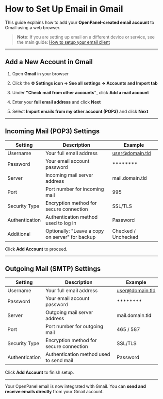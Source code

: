 # How to Set Up Email in Gmail

This guide explains how to add your **OpenPanel-created email account** to Gmail using a web browser.

> **Note:** If you are setting up email on a different device or service, see the main guide:
> [How to setup your email client](/docs/articles/email/how-to-setup-your-email-client)

---

## Add a New Account in Gmail

1. Open **Gmail** in your browser  

2. Click the **⚙️ Settings icon → See all settings → Accounts and Import tab**  

3. Under **"Check mail from other accounts"**, click **Add a mail account**  

4. Enter your **full email address** and click **Next**  

5. Select **Import emails from my other account (POP3)** and click **Next**  

---

## Incoming Mail (POP3) Settings

| Setting        | Description                                      | Example                          |
|----------------|--------------------------------------------------|----------------------------------|
| Username       | Your full email address                          | user@domain.tld                  |
| Password       | Your email account password                      | ********                         |
| Server         | Incoming mail server address                     | mail.domain.tld                  |
| Port           | Port number for incoming mail                    | 995                              |
| Security Type  | Encryption method for secure connection          | SSL/TLS                          |
| Authentication | Authentication method used to log in             | Password                         |
| Additional     | Optionally: "Leave a copy on server" for backup | Checked / Unchecked              |

Click **Add Account** to proceed.

---

## Outgoing Mail (SMTP) Settings

| Setting        | Description                                      | Example                          |
|----------------|--------------------------------------------------|----------------------------------|
| Username       | Your full email address                          | user@domain.tld                  |
| Password       | Your email account password                      | ********                         |
| Server         | Outgoing mail server address                     | mail.domain.tld                  |
| Port           | Port number for outgoing mail                    | 465 / 587                        |
| Security Type  | Encryption method for secure connection          | SSL/TLS                          |
| Authentication | Authentication method used to send mail          | Password                         |

Click **Add Account** to finish setup.

---

Your OpenPanel email is now integrated with Gmail. You can **send and receive emails directly** from your Gmail account.
